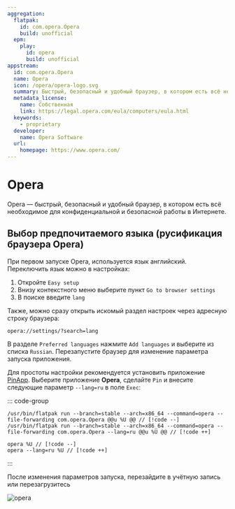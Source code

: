 ```yaml
---
aggregation:
  flatpak:
    id: com.opera.Opera
    build: unofficial
  epm:
    play:
      id: opera
      build: unofficial
appstream:
  id: com.opera.Opera
  name: Opera
  icon: /opera/opera-logo.svg
  summary: Быстрый, безопасный и удобный браузер, в котором есть всё необходимое для конфиденциальной и безопасной работы в интернете.
  metadata_license:
    name: Собственная
    link: https://legal.opera.com/eula/computers/eula.html
  keywords:
    - proprietary
  developer:
    name: Opera Software
  url:
    homepage: https://www.opera.com/
---
```


# Opera

Opera — быстрый, безопасный и удобный браузер, в котором есть всё необходимое для конфиденциальной и безопасной работы в Интернете.

<!--@include: @ru/apps/.parts/warns/unprivileged-spaces.md-->
<!--@include: @ru/apps/.parts/install/content-flatpak.md-->
<!--@include: @ru/apps/.parts/install/content-epm-play.md-->

## Выбор предпочитаемого языка (русификация браузера Opera)

При первом запуске Opera, используется язык английский. Переключить язык можно в настройках:

1. Откройте `Easy setup`
2. Внизу контекстного меню выберите пункт `Go to browser settings`
3. В поиске введите `lang`

Также, можно сразу открыть искомый раздел настроек через адресную строку браузера:

```
opera://settings/?search=lang
```

В разделе `Preferred languages` нажмите `Add languages` и выберите из списка `Russian`. Перезапустите браузер для изменение параметра запуска приложения.

Для простоты настройки рекомендуется установить приложение [PinApp](/pin-app). Выберите приложение **Opera**, сделайте `Pin` и внесите следующие параметр `--lang=ru` в поле `Exec`:

::: code-group

```[flatpak]
/usr/bin/flatpak run --branch=stable --arch=x86_64 --command=opera --file-forwarding com.opera.Opera @@u %U @@ // [!code --]
/usr/bin/flatpak run --branch=stable --arch=x86_64 --command=opera --file-forwarding com.opera.Opera --lang=ru @@u %U @@ // [!code ++]
```

```[epm play]
opera %U // [!code --]
opera --lang=ru %U // [!code ++]
```

:::

После изменения параметров запуска, перезайдите в учётную запись или перезагрузитесь

![opera](/opera/opera-1.png)
